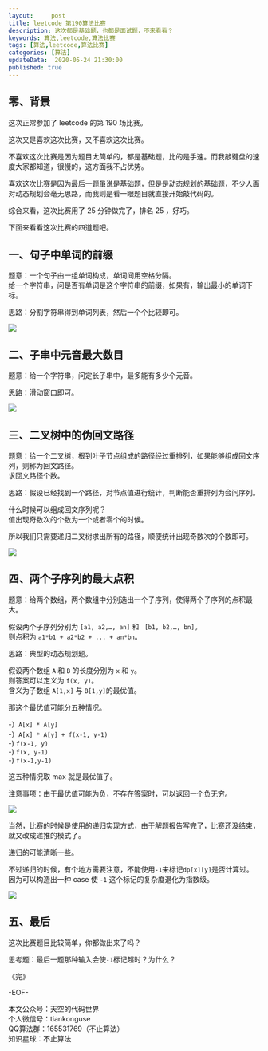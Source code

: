 ```yaml
---   
layout:     post  
title: leetcode 第190算法比赛
description: 这次都是基础题，也都是面试题，不来看看？  
keywords: 算法,leetcode,算法比赛  
tags: [算法,leetcode,算法比赛]    
categories: [算法]  
updateData:  2020-05-24 21:30:00  
published: true  
---  
```



## 零、背景  


这次正常参加了 leetcode 的第 190 场比赛。  


这次又是喜欢这次比赛，又不喜欢这次比赛。  


不喜欢这次比赛是因为题目太简单的，都是基础题，比的是手速。而我敲键盘的速度大家都知道，很慢的，这方面我不占优势。  


喜欢这次比赛是因为最后一题虽说是基础题，但是是动态规划的基础题，不少人面对动态规划会毫无思路，而我则是看一眼题目就直接开始敲代码的。  



综合来看，这次比赛用了 25 分钟做完了，排名 25 ，好巧。  


下面来看看这次比赛的四道题吧。  


## 一、句子中单词的前缀  


题意：一个句子由一组单词构成，单词间用空格分隔。  
给一个字符串，问是否有单词是这个字符串的前缀，如果有，输出最小的单词下标。  


思路：分割字符串得到单词列表，然后一个个比较即可。  



![](http://res2020.tiankonguse.com/images/2020/05/24/001.png)  


## 二、子串中元音最大数目  


题意：给一个字符串，问定长子串中，最多能有多少个元音。  


思路：滑动窗口即可。  


![](http://res2020.tiankonguse.com/images/2020/05/24/002.png)  


## 三、二叉树中的伪回文路径  


题意：给一个二叉树，根到叶子节点组成的路径经过重排列，如果能够组成回文序列，则称为回文路径。  
求回文路径个数。  


思路：假设已经找到一个路径，对节点值进行统计，判断能否重排列为会问序列。  


什么时候可以组成回文序列呢？  
值出现奇数次的个数为一个或者零个的时候。  


所以我们只需要递归二叉树求出所有的路径，顺便统计出现奇数次的个数即可。  


![](http://res2020.tiankonguse.com/images/2020/05/24/003.png)  


## 四、两个子序列的最大点积  


题意：给两个数组，两个数组中分别选出一个子序列，使得两个子序列的点积最大。  


假设两个子序列分别为 `[a1, a2,…, an]` 和 ` [b1, b2,…, bn]`。  
则点积为 `a1*b1 + a2*b2 + ... + an*bn`。  


思路：典型的动态规划题。  


假设两个数组 `A` 和 `B` 的长度分别为 `x` 和 `y`。  
则答案可以定义为 `f(x, y)`。  
含义为子数组 `A[1,x]` 与 `B[1,y]`的最优值。  


那这个最优值可能分五种情况。  


-）`A[x] * A[y]`  
-）`A[x] * A[y] + f(x-1, y-1)`  
-) `f(x-1, y)`  
-) `f(x, y-1)`  
-) `f(x-1,y-1)`  


这五种情况取 max 就是最优值了。  


注意事项：由于最优值可能为负，不存在答案时，可以返回一个负无穷。  


![](http://res2020.tiankonguse.com/images/2020/05/24/004.png)  


当然，比赛的时候是使用的递归实现方式，由于解题报告写完了，比赛还没结束，就又改成递推的模式了。  



递归的可能清晰一些。  


不过递归的时候，有个地方需要注意，不能使用`-1`来标记`dp[x][y]`是否计算过。  
因为可以构造出一种 case 使 `-1` 这个标记的复杂度退化为指数级。  



![](http://res2020.tiankonguse.com/images/2020/05/24/005.png)  


## 五、最后  


这次比赛题目比较简单，你都做出来了吗？  


思考题：最后一题那种输入会使`-1`标记超时？为什么？  






《完》  


-EOF-  



本文公众号：天空的代码世界  
个人微信号：tiankonguse  
QQ算法群：165531769（不止算法）  
知识星球：不止算法  

